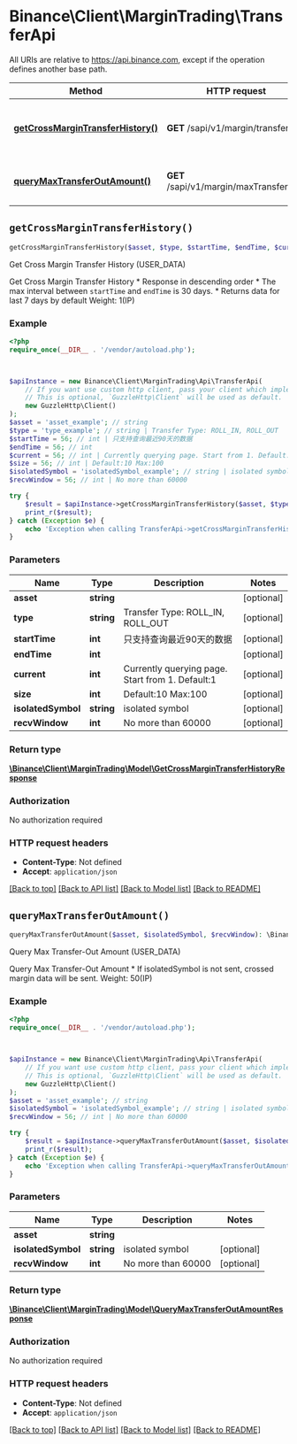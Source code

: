 # Binance\Client\MarginTrading\TransferApi

All URIs are relative to https://api.binance.com, except if the operation defines another base path.

| Method | HTTP request | Description |
| ------------- | ------------- | ------------- |
| [**getCrossMarginTransferHistory()**](TransferApi.md#getCrossMarginTransferHistory) | **GET** /sapi/v1/margin/transfer | Get Cross Margin Transfer History (USER_DATA) |
| [**queryMaxTransferOutAmount()**](TransferApi.md#queryMaxTransferOutAmount) | **GET** /sapi/v1/margin/maxTransferable | Query Max Transfer-Out Amount (USER_DATA) |


## `getCrossMarginTransferHistory()`

```php
getCrossMarginTransferHistory($asset, $type, $startTime, $endTime, $current, $size, $isolatedSymbol, $recvWindow): \Binance\Client\MarginTrading\Model\GetCrossMarginTransferHistoryResponse
```

Get Cross Margin Transfer History (USER_DATA)

Get Cross Margin Transfer History  * Response in descending order * The max interval between `startTime` and `endTime` is 30 days. * Returns data for last 7 days by default  Weight: 1(IP)

### Example

```php
<?php
require_once(__DIR__ . '/vendor/autoload.php');



$apiInstance = new Binance\Client\MarginTrading\Api\TransferApi(
    // If you want use custom http client, pass your client which implements `GuzzleHttp\ClientInterface`.
    // This is optional, `GuzzleHttp\Client` will be used as default.
    new GuzzleHttp\Client()
);
$asset = 'asset_example'; // string
$type = 'type_example'; // string | Transfer Type: ROLL_IN, ROLL_OUT
$startTime = 56; // int | 只支持查询最近90天的数据
$endTime = 56; // int
$current = 56; // int | Currently querying page. Start from 1. Default:1
$size = 56; // int | Default:10 Max:100
$isolatedSymbol = 'isolatedSymbol_example'; // string | isolated symbol
$recvWindow = 56; // int | No more than 60000

try {
    $result = $apiInstance->getCrossMarginTransferHistory($asset, $type, $startTime, $endTime, $current, $size, $isolatedSymbol, $recvWindow);
    print_r($result);
} catch (Exception $e) {
    echo 'Exception when calling TransferApi->getCrossMarginTransferHistory: ', $e->getMessage(), PHP_EOL;
}
```

### Parameters

| Name | Type | Description  | Notes |
| ------------- | ------------- | ------------- | ------------- |
| **asset** | **string**|  | [optional] |
| **type** | **string**| Transfer Type: ROLL_IN, ROLL_OUT | [optional] |
| **startTime** | **int**| 只支持查询最近90天的数据 | [optional] |
| **endTime** | **int**|  | [optional] |
| **current** | **int**| Currently querying page. Start from 1. Default:1 | [optional] |
| **size** | **int**| Default:10 Max:100 | [optional] |
| **isolatedSymbol** | **string**| isolated symbol | [optional] |
| **recvWindow** | **int**| No more than 60000 | [optional] |

### Return type

[**\Binance\Client\MarginTrading\Model\GetCrossMarginTransferHistoryResponse**](../Model/GetCrossMarginTransferHistoryResponse.md)

### Authorization

No authorization required

### HTTP request headers

- **Content-Type**: Not defined
- **Accept**: `application/json`

[[Back to top]](#) [[Back to API list]](../../README.md#endpoints)
[[Back to Model list]](../../README.md#models)
[[Back to README]](../../README.md)

## `queryMaxTransferOutAmount()`

```php
queryMaxTransferOutAmount($asset, $isolatedSymbol, $recvWindow): \Binance\Client\MarginTrading\Model\QueryMaxTransferOutAmountResponse
```

Query Max Transfer-Out Amount (USER_DATA)

Query Max Transfer-Out Amount  * If isolatedSymbol is not sent, crossed margin data will be sent.  Weight: 50(IP)

### Example

```php
<?php
require_once(__DIR__ . '/vendor/autoload.php');



$apiInstance = new Binance\Client\MarginTrading\Api\TransferApi(
    // If you want use custom http client, pass your client which implements `GuzzleHttp\ClientInterface`.
    // This is optional, `GuzzleHttp\Client` will be used as default.
    new GuzzleHttp\Client()
);
$asset = 'asset_example'; // string
$isolatedSymbol = 'isolatedSymbol_example'; // string | isolated symbol
$recvWindow = 56; // int | No more than 60000

try {
    $result = $apiInstance->queryMaxTransferOutAmount($asset, $isolatedSymbol, $recvWindow);
    print_r($result);
} catch (Exception $e) {
    echo 'Exception when calling TransferApi->queryMaxTransferOutAmount: ', $e->getMessage(), PHP_EOL;
}
```

### Parameters

| Name | Type | Description  | Notes |
| ------------- | ------------- | ------------- | ------------- |
| **asset** | **string**|  | |
| **isolatedSymbol** | **string**| isolated symbol | [optional] |
| **recvWindow** | **int**| No more than 60000 | [optional] |

### Return type

[**\Binance\Client\MarginTrading\Model\QueryMaxTransferOutAmountResponse**](../Model/QueryMaxTransferOutAmountResponse.md)

### Authorization

No authorization required

### HTTP request headers

- **Content-Type**: Not defined
- **Accept**: `application/json`

[[Back to top]](#) [[Back to API list]](../../README.md#endpoints)
[[Back to Model list]](../../README.md#models)
[[Back to README]](../../README.md)
